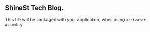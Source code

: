 ## ShineSt Tech Blog.

This file will be packaged with your application, when using `activator assembly`.
